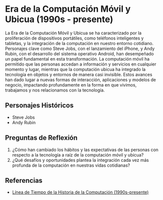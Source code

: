 
# Era de la Computación Móvil y Ubicua (1990s - presente)

La Era de la Computación Móvil y Ubicua se ha caracterizado por la proliferación de dispositivos portátiles, como teléfonos inteligentes y tabletas, y la integración de la computación en nuestro entorno cotidiano. Personajes clave como Steve Jobs, con el lanzamiento del iPhone, y Andy Rubin, con el desarrollo del sistema operativo Android, han desempeñado un papel fundamental en esta transformación. La computación móvil ha permitido que las personas accedan a información y servicios en cualquier momento y lugar, mientras que la computación ubicua ha integrado la tecnología en objetos y entornos de manera casi invisible. Estos avances han dado lugar a nuevas formas de interacción, aplicaciones y modelos de negocio, impactando profundamente en la forma en que vivimos, trabajamos y nos relacionamos con la tecnología.

## Personajes Históricos
- Steve Jobs
- Andy Rubin

## Preguntas de Reflexión
1. ¿Cómo han cambiado los hábitos y las expectativas de las personas con respecto a la tecnología a raíz de la computación móvil y ubicua?
2. ¿Qué desafíos y oportunidades plantea la integración cada vez más profunda de la computación en nuestras vidas cotidianas?

## Referencias
- [Línea de Tiempo de la Historia de la Computación (1990s-presente)](https://www.computerhistory.org/timeline/1990s-present/)
